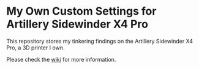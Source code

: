 # **My Own Custom Settings for Artillery Sidewinder X4 Pro**

This repository stores my tinkering findings on the Artillery Sidewinder X4 Pro, a 3D printer I own.

Please check the [wiki](https://github.com/grumat/artillery-x4-pro_config/wiki) for more information.

